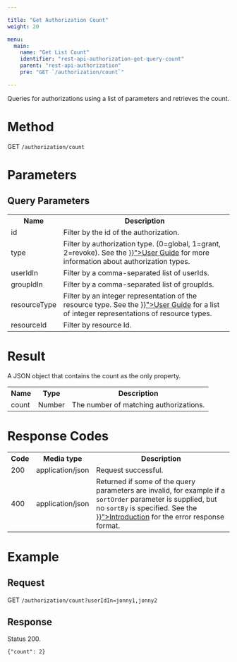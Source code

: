 ```yaml
---

title: "Get Authorization Count"
weight: 20

menu:
  main:
    name: "Get List Count"
    identifier: "rest-api-authorization-get-query-count"
    parent: "rest-api-authorization"
    pre: "GET `/authorization/count`"

---
```



Queries for authorizations using a list of parameters and retrieves the count.


# Method

GET `/authorization/count`


# Parameters

## Query Parameters

<table class="table table-striped">
  <tr>
    <th>Name</th>
    <th>Description</th>
  </tr>
  <tr>
    <td>id</td>
    <td>Filter by the id of the authorization.</td>
  </tr>
  <tr>
    <td>type</td>
    <td>Filter by authorization type. (0=global, 1=grant, 2=revoke). See the <a href="{{< ref "/user-guide/process-engine/authorization-service.md#authorization-type" >}}">User Guide</a> for more information about authorization types.</td>
  </tr>
  <tr>
    <td>userIdIn</td>
    <td>Filter by a comma-separated list of userIds.</td>
  </tr>
  <tr>
    <td>groupIdIn</td>
    <td>Filter by a comma-separated list of groupIds.</td>
  </tr>
  <tr>
    <td>resourceType</td>
    <td>Filter by an integer representation of the resource type. See the <a href="{{< ref "/user-guide/process-engine/authorization-service.md#resources" >}}">User Guide</a> for a list of integer representations of resource types.</td>
  </tr>
  <tr>
    <td>resourceId</td>
    <td>Filter by resource Id.</td>
  </tr>
</table>


# Result

A JSON object that contains the count as the only property.

<table class="table table-striped">
  <tr>
    <th>Name</th>
    <th>Type</th>
    <th>Description</th>
  </tr>
  <tr>
    <td>count</td>
    <td>Number</td>
    <td>The number of matching authorizations.</td>
  </tr>
</table>


# Response Codes

<table class="table table-striped">
  <tr>
    <th>Code</th>
    <th>Media type</th>
    <th>Description</th>
  </tr>
  <tr>
    <td>200</td>
    <td>application/json</td>
    <td>Request successful.</td>
  </tr>
  <tr>
    <td>400</td>
    <td>application/json</td>
    <td>Returned if some of the query parameters are invalid, for example if a <code>sortOrder</code> parameter is supplied, but no <code>sortBy</code> is specified. See the <a href="{{< ref "/reference/rest/overview/_index.md#error-handling" >}}">Introduction</a> for the error response format.</td>
  </tr>
</table>


# Example

## Request

GET `/authorization/count?userIdIn=jonny1,jonny2`

## Response

Status 200.

    {"count": 2}
